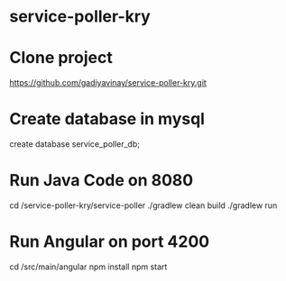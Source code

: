 # service-poller-kry
# Clone project
https://github.com/gadiyavinay/service-poller-kry.git

# Create database in mysql
create database service_poller_db;


# Run Java Code on 8080
cd /service-poller-kry/service-poller
./gradlew clean build
./gradlew run

# Run Angular on port 4200
cd /src/main/angular
npm install
npm start
